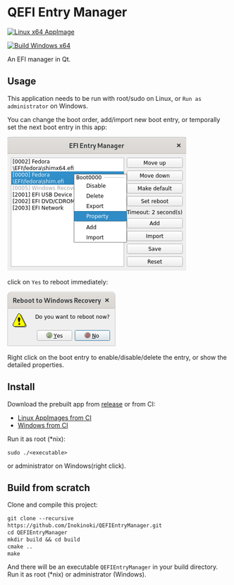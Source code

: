 # QEFI Entry Manager

[![Linux x64 AppImage](https://github.com/Inokinoki/QEFIEntryManager/actions/workflows/cmake-linux-amd64-appimage.yml/badge.svg)](https://github.com/Inokinoki/QEFIEntryManager/actions/workflows/cmake-linux-amd64-appimage.yml)

[![Build Windows x64](https://github.com/Inokinoki/QEFIEntryManager/actions/workflows/cmake-windows-x86-x64.yml/badge.svg)](https://github.com/Inokinoki/QEFIEntryManager/actions/workflows/cmake-windows-x86-x64.yml)

An EFI manager in Qt.

## Usage

This application needs to be run with root/sudo on Linux, or `Run as administrator` on Windows.

You can change the boot order, add/import new boot entry, or temporally set the next boot entry in this app:

![Boot Entry](.github/main.png)

click on `Yes` to reboot immediately:

![Reboot Confirmation](.github/reboot_confirm.png)

Right click on the boot entry to enable/disable/delete the entry, or show the detailed properties.

## Install

Download the prebuilt app from [release](https://github.com/Inokinoki/QEFIEntryManager/releases) or from CI:

- [Linux AppImages from CI](https://github.com/Inokinoki/QEFIEntryManager/actions/workflows/cmake-linux-amd64-appimage.yml)
- [Windows from CI](https://github.com/Inokinoki/QEFIEntryManager/actions/workflows/cmake-windows-x86-x64.yml)

Run it as root (*nix):

```
sudo ./<executable>
```

or administrator on Windows(right click).

## Build from scratch

Clone and compile this project:

```
git clone --recursive https://github.com/Inokinoki/QEFIEntryManager.git
cd QEFIEntryManager
mkdir build && cd build
cmake ..
make
```

And there will be an executable `QEFIEntryManager` in your build directory. Run it as root (*nix) or administrator (Windows).
